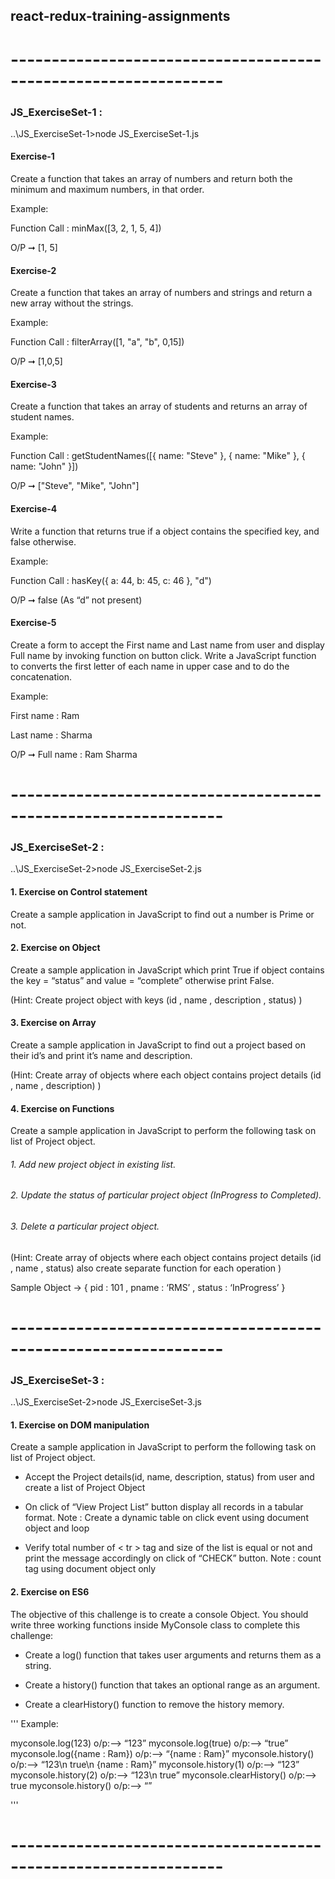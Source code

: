 ## react-redux-training-assignments

# ----------------------------------------------------------------

### JS_ExerciseSet-1 : 
 
..\JS_ExerciseSet-1>node JS_ExerciseSet-1.js
 
#### Exercise-1 

Create a function that takes an array of numbers and return both the minimum and maximum numbers, in that order.

Example:

Function Call : minMax([3, 2, 1, 5, 4]) 

O/P ➞ [1, 5]

#### Exercise-2 

Create a function that takes an array of numbers and strings and return a new array without the strings.

Example:

Function Call : filterArray([1, "a", "b", 0,15])

O/P ➞ [1,0,5]

#### Exercise-3 

Create a function that takes an array of students and returns an array of student names.

Example:

Function Call : getStudentNames([{ name: "Steve" },
                             { name: "Mike" },
                             { name: "John" }])
                             

O/P ➞ ["Steve", "Mike", "John"]

#### Exercise-4 

Write a function that returns true if a object contains the specified key, and false otherwise.

Example:

Function Call : hasKey({ a: 44, b: 45, c: 46 }, "d")

O/P ➞ false  (As “d” not present)


#### Exercise-5 

Create a form to accept the First name and Last name from user and display Full name by invoking function on button click.
Write a JavaScript function to converts the first letter of each name in upper case and to do the concatenation.

Example: 

First name : Ram

Last name :  Sharma

O/P ➞ Full name : Ram Sharma

# ----------------------------------------------------------------

### JS_ExerciseSet-2 : 

..\JS_ExerciseSet-2>node JS_ExerciseSet-2.js

#### 1. Exercise on Control statement

Create a sample application in JavaScript to find out a number is Prime or  not.

#### 2. Exercise on Object

Create a sample application in JavaScript which print True if object contains the key = “status” and value = “complete” otherwise print False.

(Hint:  Create project object with keys (id , name , description , status) ) 

#### 3. Exercise on Array

Create a sample application in JavaScript to find out a project based on their id’s and print it’s name and description.

(Hint:  Create array of objects where each object contains project details (id , name , description) )

#### 4. Exercise on Functions

Create a sample application in JavaScript to perform the following task on list of Project object.

###### 1.      Add new project object in existing list.

###### 2.     Update the status of particular project object (InProgress to Completed).

###### 3.     Delete a particular project object.

(Hint:  Create array of objects where each object contains project details (id , name , status) also create separate function for each operation )

Sample Object → { pid : 101 , pname : ‘RMS’ , status : ‘InProgress’ }

# ----------------------------------------------------------------
### JS_ExerciseSet-3 : 

..\JS_ExerciseSet-2>node JS_ExerciseSet-3.js

#### 1. Exercise on DOM manipulation

Create a sample application in JavaScript to perform the following task on list of Project object.

- Accept the Project details(id, name, description, status) from user and create a list of Project Object

- On click of “View Project List” button display all records in a tabular format.
  Note : Create a dynamic table on click event using document object and loop
  
- Verify total number of  < tr > tag and size of the list is equal or not and print the message accordingly on click of “CHECK” button.
  Note :  count <tr> tag using document object only 
 
#### 2. Exercise on ES6 

The objective of this challenge is to create a console Object. You should write three working functions inside MyConsole class to complete this challenge:

- Create a log() function that takes user arguments and returns them as a string.

- Create a history() function that takes an optional range as an argument.

- Create a clearHistory() function to remove the history memory.

''' 
Example:

myconsole.log(123) o/p:--> “123”
myconsole.log(true) o/p:--> “true”
myconsole.log({name : Ram})  o/p:--> “{name : Ram}”
myconsole.history() o/p:--> “123\n true\n {name : Ram}”
myconsole.history(1) o/p:--> “123”
myconsole.history(2) o/p:--> “123\n true”
myconsole.clearHistory() o/p:--> true
myconsole.history() o/p:--> “”

'''


# ----------------------------------------------------------------
